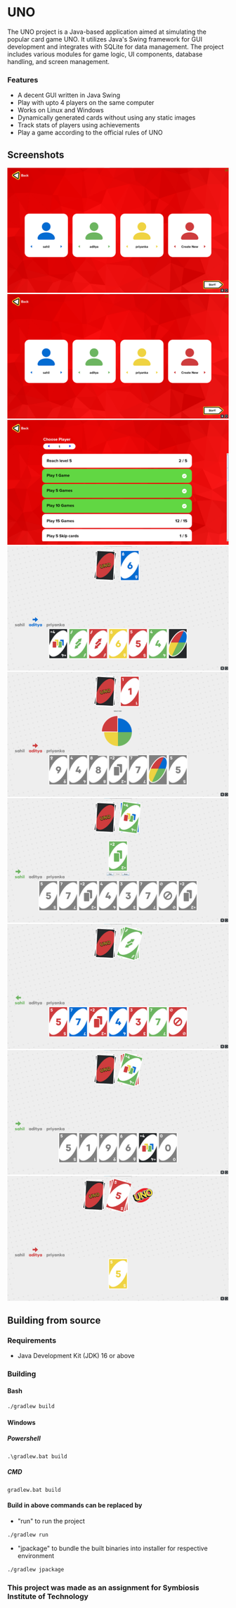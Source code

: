# UNO
The UNO project is a Java-based application aimed at simulating the popular card game UNO. It utilizes Java's Swing framework for GUI development and integrates with SQLite for data management. The project includes various modules for game logic, UI components, database handling, and screen management.

### Features
- A decent GUI written in Java Swing
- Play with upto 4 players on the same computer
- Works on Linux and Windows
- Dynamically generated cards without using any static images
- Track stats of players using achievements
- Play a game according to the official rules of UNO

## Screenshots
![Screenshot 1](/screenshots/1.png)
![Screenshot 2](/screenshots/2.png)
![Screenshot 3](/screenshots/3.png)
![Screenshot 4](/screenshots/4.png)
![Screenshot 5](/screenshots/5.png)
![Screenshot 6](/screenshots/6.png)
![Screenshot 7](/screenshots/7.png)
![Screenshot 8](/screenshots/8.png)
![Screenshot 9](/screenshots/9.png)

## Building from source
### Requirements
- Java Development Kit (JDK) 16 or above
### Building
#### Bash
```bash
./gradlew build
```

#### Windows 
##### Powershell
```
.\gradlew.bat build
```
##### CMD
```
gradlew.bat build
```

#### Build in above commands can be replaced by

- "run" to run the project
```bash
./gradlew run
```

- "jpackage" to bundle the built binaries into installer for respective environment
```bash
./gradlew jpackage
```

### This project was made as an assignment for Symbiosis Institute of Technology

